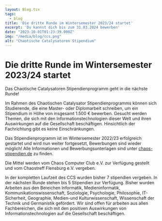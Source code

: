 ```yaml
---
layout: Blog.tsx
tags:
  - blog
title: 'Die dritte Runde im Wintersemester 2023/24 startet'
excerpt: 'Du kannst dich bis zum 31.03.2024 bewerben'
date: "2023-10-01T01:23:39.000Z"
img: "/media/blog/ccs.png"
alt: "Chaotische Catalysatoren Stipendium"
---
```


# Die dritte Runde im Wintersemester 2023/24 startet

Das Chaotische Catalysatoren Stipendienprogramm geht in die nächste Runde!

Im Rahmen des Chaotischen Catalysator Stipendienprogramms können sich Studierende, die eine Master- oder Diplomarbeit schreiben, um ein Stipendium in Höhe von insgesamt 1.500 € bewerben. Gesucht werden Themen, die sich mit den Informationstechnologien dieser Welt und ihren Auswirkungen auf die Gesellschaft beschäftigen. Hinsichtlich der Fachrichtung gibt es keine Einschränkungen.

Das Stipendienprogramm ist im Wintersemester 2022/23 erfolgreich gestartet und wird nun weiter fortgesetzt, Bewerbungen sind wieder möglich!
Alle Informationen und Bewerbungsunterlagen sind unter [chaos-stipendien.de](https://chaos-stipendien.de/) zu finden.

Die Mittel werden vom Chaos Computer Club e.V. zur Verfügung gestellt und vom Chaostreff Flensburg e.V. vergeben.

In der kompletten Laufzeit des CCS wurden bisher 7 stipendien vergeben. In der nächsten Runde stehen bis 5 Stipendien zur Verfügung. Bisher wurden Arbeiten aus den Bereichen Informatik, Medieninformatik,  Kommunikationswissenschaft, Soziologie, Psychologie, Philosophie, IT-Sicherheit, Geographie, Medien-und Kulturwissenschaft, Wissenschaft der Technik und Germanistik gefördert.
Wir sind offen für arbeiten aus allen Fachbereichen, die sich mit den positiven Auswirkungen von Informationstechnologien auf die Gesellschaft beschäftigen.
